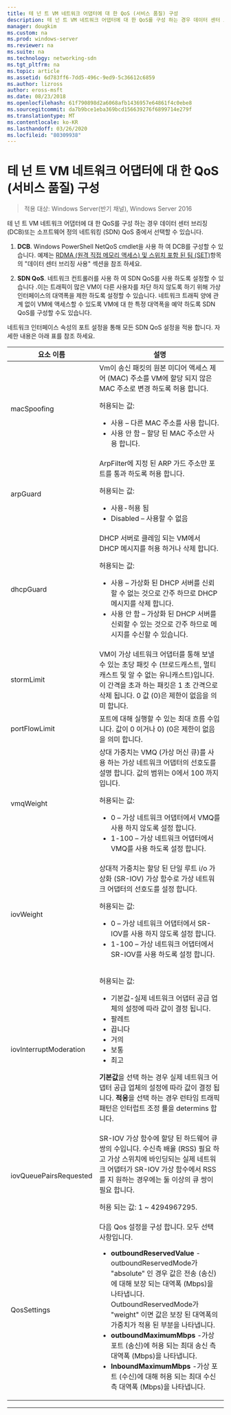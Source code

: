 ```yaml
---
title: 테 넌 트 VM 네트워크 어댑터에 대 한 QoS (서비스 품질) 구성
description: 테 넌 트 VM 네트워크 어댑터에 대 한 QoS를 구성 하는 경우 데이터 센터 브리징 \(DCB\)또는 소프트웨어 정의 네트워킹 \(SDN\) QoS 중에서 선택할 수 있습니다.
manager: dougkim
ms.custom: na
ms.prod: windows-server
ms.reviewer: na
ms.suite: na
ms.technology: networking-sdn
ms.tgt_pltfrm: na
ms.topic: article
ms.assetid: 6d783ff6-7dd5-496c-9ed9-5c36612c6859
ms.author: lizross
author: eross-msft
ms.date: 08/23/2018
ms.openlocfilehash: 61f790898d2a6068afb1436957e64861f4c0ebe8
ms.sourcegitcommit: da7b9bce1eba369bcd156639276f6899714e279f
ms.translationtype: MT
ms.contentlocale: ko-KR
ms.lasthandoff: 03/26/2020
ms.locfileid: "80309938"
---
```

# <a name="configure-quality-of-service-qos-for-a-tenant-vm-network-adapter"></a>테 넌 트 VM 네트워크 어댑터에 대 한 QoS (서비스 품질) 구성

>적용 대상: Windows Server(반기 채널), Windows Server 2016

테 넌 트 VM 네트워크 어댑터에 대 한 QoS를 구성 하는 경우 데이터 센터 브리징 \(DCB\)또는 소프트웨어 정의 네트워킹 \(SDN\) QoS 중에서 선택할 수 있습니다.

1.  **DCB**. Windows PowerShell NetQoS cmdlet을 사용 하 여 DCB를 구성할 수 있습니다. 예제는 [RDMA (원격 직접 메모리 액세스) 및 스위치 포함 된 팀 (SET)](../../../virtualization/hyper-v-virtual-switch/RDMA-and-Switch-Embedded-Teaming.md)항목의 "데이터 센터 브리징 사용" 섹션을 참조 하세요.

2.  **SDN QoS**. 네트워크 컨트롤러를 사용 하 여 SDN QoS를 사용 하도록 설정할 수 있습니다 .이는 트래픽이 많은 VM이 다른 사용자를 차단 하지 않도록 하기 위해 가상 인터페이스의 대역폭을 제한 하도록 설정할 수 있습니다.  네트워크 트래픽 양에 관계 없이 VM에 액세스할 수 있도록 VM에 대 한 특정 대역폭을 예약 하도록 SDN QoS를 구성할 수도 있습니다.  

네트워크 인터페이스 속성의 포트 설정을 통해 모든 SDN QoS 설정을 적용 합니다. 자세한 내용은 아래 표를 참조 하세요.

|요소 이름|설명|
|------------|-----------| 
|macSpoofing| Vm이 송신 패킷의 원본 미디어 액세스 제어 \(MAC\) 주소를 VM에 할당 되지 않은 MAC 주소로 변경 하도록 허용 합니다.<p>허용되는 값:<ul><li>사용 – 다른 MAC 주소를 사용 합니다.</li><li>사용 안 함 – 할당 된 MAC 주소만 사용 합니다.</li></ul>|
|arpGuard| ArpFilter에 지정 된 ARP 가드 주소만 포트를 통과 하도록 허용 합니다.<p>허용되는 값:<ul><li>사용-허용 됨</li><li>Disabled – 사용할 수 없음</li></ul>|
|dhcpGuard| DHCP 서버로 클레임 되는 VM에서 DHCP 메시지를 허용 하거나 삭제 합니다. <p>허용되는 값:<ul><li>사용 – 가상화 된 DHCP 서버를 신뢰할 수 없는 것으로 간주 하므로 DHCP 메시지를 삭제 합니다.</li><li>사용 안 함 – 가상화 된 DHCP 서버를 신뢰할 수 있는 것으로 간주 하므로 메시지를 수신할 수 있습니다.</li></ul>|
|stormLimit| VM이 가상 네트워크 어댑터를 통해 보낼 수 있는 초당 패킷 수 (브로드캐스트, 멀티 캐스트 및 알 수 없는 유니캐스트)입니다. 이 간격을 초과 하는 패킷은 1 초 간격으로 삭제 됩니다. 0 값 \(0\)은 제한이 없음을 의미 합니다.|
|portFlowLimit| 포트에 대해 실행할 수 있는 최대 흐름 수입니다. 값이 0 이거나 0\) \(0은 제한이 없음을 의미 합니다. |
|vmqWeight| 상대 가중치는 VMQ (가상 머신 큐)를 사용 하는 가상 네트워크 어댑터의 선호도를 설명 합니다. 값의 범위는 0에서 100 까지입니다.<p>허용되는 값:<ul><li>0 – 가상 네트워크 어댑터에서 VMQ를 사용 하지 않도록 설정 합니다.</li><li>1-100 – 가상 네트워크 어댑터에서 VMQ를 사용 하도록 설정 합니다.</li></ul>|
|iovWeight| 상대적 가중치는 할당 된 단일 루트 i/o 가상화 \(SR-IOV\) 가상 함수로 가상 네트워크 어댑터의 선호도를 설정 합니다. <p>허용되는 값:<ul><li>0 – 가상 네트워크 어댑터에서 SR-IOV를 사용 하지 않도록 설정 합니다.</li><li>1-100 – 가상 네트워크 어댑터에서 SR-IOV를 사용 하도록 설정 합니다.</li></ul>|
|iovInterruptModeration|<p>허용되는 값:<ul><li>기본값-실제 네트워크 어댑터 공급 업체의 설정에 따라 값이 결정 됩니다.</li><li>팔레트 </li><li>끕니다 </li><li>거의</li><li>보통</li><li>최고</li></ul><p>**기본값**을 선택 하는 경우 실제 네트워크 어댑터 공급 업체의 설정에 따라 값이 결정 됩니다.  **적응**을 선택 하는 경우 런타임 트래픽 패턴은 인터럽트 조정 률을 determins 합니다.|
|iovQueuePairsRequested| SR-IOV 가상 함수에 할당 된 하드웨어 큐 쌍의 수입니다. 수신측 배율 \(RSS\) 필요 하 고 가상 스위치에 바인딩되는 실제 네트워크 어댑터가 SR-IOV 가상 함수에서 RSS를 지 원하는 경우에는 둘 이상의 큐 쌍이 필요 합니다. <p>허용 되는 값: 1 ~ 4294967295.|
|QosSettings| 다음 Qos 설정을 구성 합니다. 모두 선택 사항입니다. <ul><li>**outboundReservedValue** -outboundReservedMode가 "absolute" 인 경우 값은 전송 (송신)에 대해 보장 되는 대역폭 (Mbps)을 나타냅니다. OutboundReservedMode가 "weight" 이면 값은 보장 된 대역폭의 가중치가 적용 된 부분을 나타냅니다.</li><li>**outboundMaximumMbps** -가상 포트 (송신)에 허용 되는 최대 송신 측 대역폭 (Mbps)을 나타냅니다.</li><li>**InboundMaximumMbps** -가상 포트 (수신)에 대해 허용 되는 최대 수신 측 대역폭 (Mbps)을 나타냅니다.</li></ul> |

---